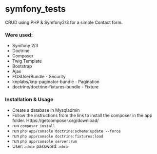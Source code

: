 symfony_tests
=============

CRUD using PHP & Symfony2/3 for a simple Contact form.

### Were used:

- Symfony 2/3
- Doctrine
- Composer
- Twig Template
- Bootstrap
- Ajax
- FOSUserBundle - Security
- knplabs/knp-paginator-bundle - Pagination
- doctrine/doctrine-fixtures-bundle - Fixture

### Installation & Usage

* Create a database in Mysqladmin
* Follow the instructions from the link to install the composer in the app folder. Https://getcomposer.org/download/
* run ``` composer install ```
* run ``` php app/console doctrine:schema:update --force ``` 
* run ``` php app/console doctrine:fixtures:load ```
* run ``` php app/console server:run ``` 
* User: ``` admin ``` password: ``` admin ```


